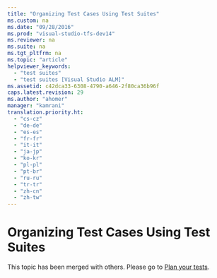 ```yaml
---
title: "Organizing Test Cases Using Test Suites"
ms.custom: na
ms.date: "09/28/2016"
ms.prod: "visual-studio-tfs-dev14"
ms.reviewer: na
ms.suite: na
ms.tgt_pltfrm: na
ms.topic: "article"
helpviewer_keywords: 
  - "test suites"
  - "test suites [Visual Studio ALM]"
ms.assetid: c42dca33-6308-4790-a646-2f80ca36b96f
caps.latest.revision: 29
ms.author: "ahomer"
manager: "kamrani"
translation.priority.ht: 
  - "cs-cz"
  - "de-de"
  - "es-es"
  - "fr-fr"
  - "it-it"
  - "ja-jp"
  - "ko-kr"
  - "pl-pl"
  - "pt-br"
  - "ru-ru"
  - "tr-tr"
  - "zh-cn"
  - "zh-tw"
---
```

# Organizing Test Cases Using Test Suites
This topic has been merged with others. Please go to [Plan your tests](../test/planning-manual-tests-using-the-web-portal.md).